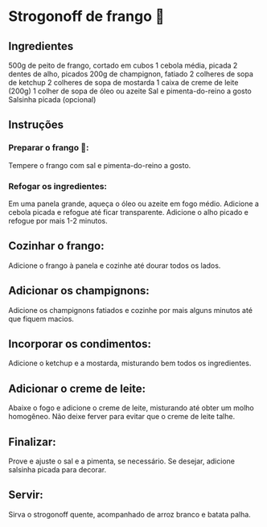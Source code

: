 # Strogonoff de frango 🐔

## Ingredientes
500g de peito de frango, cortado em cubos
1 cebola média, picada
2 dentes de alho, picados
200g de champignon, fatiado
2 colheres de sopa de ketchup
2 colheres de sopa de mostarda
1 caixa de creme de leite (200g)
1 colher de sopa de óleo ou azeite
Sal e pimenta-do-reino a gosto
Salsinha picada (opcional)
## Instruções
### Preparar o frango 🐔:

Tempere o frango com sal e pimenta-do-reino a gosto.
### Refogar os ingredientes:

Em uma panela grande, aqueça o óleo ou azeite em fogo médio.
Adicione a cebola picada e refogue até ficar transparente.
Adicione o alho picado e refogue por mais 1-2 minutos.
## Cozinhar o frango:

Adicione o frango à panela e cozinhe até dourar todos os lados.
## Adicionar os champignons:

Adicione os champignons fatiados e cozinhe por mais alguns minutos até que fiquem macios.
## Incorporar os condimentos:

Adicione o ketchup e a mostarda, misturando bem todos os ingredientes.
## Adicionar o creme de leite:

Abaixe o fogo e adicione o creme de leite, misturando até obter um molho homogêneo. Não deixe ferver para evitar que o creme de leite talhe.
## Finalizar:

Prove e ajuste o sal e a pimenta, se necessário.
Se desejar, adicione salsinha picada para decorar.
## Servir:

Sirva o strogonoff quente, acompanhado de arroz branco e batata palha.